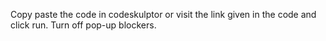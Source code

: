 

Copy paste the code in codeskulptor or visit the link given in the code and click run. Turn off pop-up blockers.
